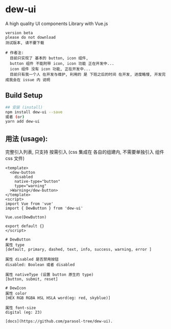 # dew-ui
A high quality UI components Library with Vue.js

```
version beta
please do not download
测试版本, 请不要下载

# 作者注:
  目前只实现了 基本的 button, icon 组件,
  button 组件 不能附带 icon, icon 功能 正在开发中...
  icon 组件 没有 icon 功能, 正在开发中...
  目前只有我一个人 在开发与维护, 利用的 是 下班之后的时间 在开发, 进度略慢, 开发完成我会在 issue 内 说明
```
## Build Setup

``` bash
## 安装 (install)
npm install dew-ui --save
或者 (or)
yarn add dew-ui
```

## 用法 (usage):
完整引入列表, 只支持 按需引入 (css 集成在 各自的组建内, 不需要单独引入 组件 css 文件)
```SPA
<template>
  <dew-button
    disabled
    native-type="button"
    type="warning"
  >Warning</dew-button>
</template>
<script>
import Vue from 'vue'
import { DewButton } from 'dew-ui'

Vue.use(DewButton)

export default {}
</script>
```

```
# DewButton
属性 type
[default, primary, dashed, text, info, success, warning, error ]

属性 disabled 是否禁用按钮
disabled: Boolean 或者 disabled

属性 nativeType (设置 button 原生的 type)
[button, submit, reset]

# DewIcon
属性 color
[HEX RGB RGBA HSL HSLA word(eg: red, skyblue)]

属性 font-size
digital (eg: 23)

```

```
[docs](https://github.com/parasol-tree/dew-ui).
```

